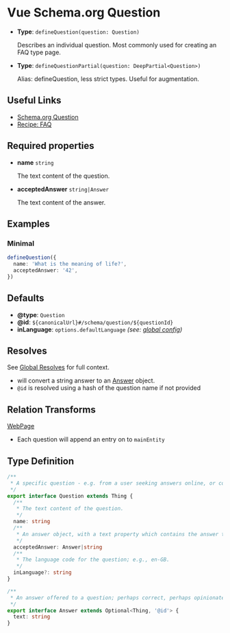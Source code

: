 # Vue Schema.org Question

- **Type**: `defineQuestion(question: Question)`

  Describes an individual question. Most commonly used for creating an FAQ type page.

- **Type**: `defineQuestionPartial(question: DeepPartial<Question>)`

  Alias: defineQuestion, less strict types. Useful for augmentation.


## Useful Links

- [Schema.org Question](https://schema.org/Question)
- [Recipe: FAQ](/guide/recipes/faq)

## Required properties

- **name** `string`

  The text content of the question.

- **acceptedAnswer** `string|Answer`

  The text content of the answer.


## Examples

### Minimal

```ts
defineQuestion({
  name: 'What is the meaning of life?',
  acceptedAnswer: '42',
})
```

## Defaults

- **@type**: `Question`
- **@id**: `${canonicalUrl}#/schema/question/${questionId}`
- **inLanguage**: `options.defaultLanguage` _(see: [global config](/guide/global-config.html))_

## Resolves

See [Global Resolves](/guide/how-it-works.html#global-resolves) for full context.

- will convert a string answer to an [Answer](https://schema.org/Answer) object.
- `@id` is resolved using a hash of the question name if not provided

## Relation Transforms

[WebPage](/api/schema/webpage)

- Each question will append an entry on to `mainEntity`

## Type Definition

```ts
/**
 * A specific question - e.g. from a user seeking answers online, or collected in a Frequently Asked Questions (FAQ) document.
 */
export interface Question extends Thing {
  /**
   * The text content of the question.
   */
  name: string
  /**
   * An answer object, with a text property which contains the answer to the question.
   */
  acceptedAnswer: Answer|string
  /**
   * The language code for the question; e.g., en-GB.
   */
  inLanguage?: string
}

/**
 * An answer offered to a question; perhaps correct, perhaps opinionated or wrong.
 */
export interface Answer extends Optional<Thing, '@id'> {
  text: string
}
```
